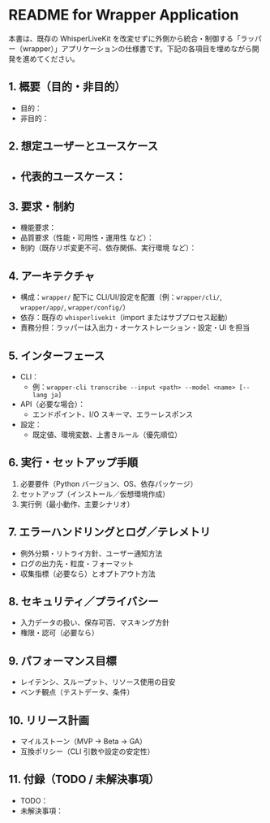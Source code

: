 # README for Wrapper Application

本書は、既存の WhisperLiveKit を改変せずに外側から統合・制御する「ラッパー（wrapper）」アプリケーションの仕様書です。下記の各項目を埋めながら開発を進めてください。

## 1. 概要（目的・非目的）
- 目的：
- 非目的：

## 2. 想定ユーザーとユースケース
- 代表的ユースケース：
  - 

## 3. 要求・制約
- 機能要求：
- 品質要求（性能・可用性・運用性 など）：
- 制約（既存リポ変更不可、依存関係、実行環境 など）：

## 4. アーキテクチャ
- 構成：`wrapper/` 配下に CLI/UI/設定を配置（例：`wrapper/cli/`, `wrapper/app/`, `wrapper/config/`）
- 依存：既存の `whisperlivekit`（import またはサブプロセス起動）
- 責務分担：ラッパーは入出力・オーケストレーション・設定・UI を担当

## 5. インターフェース
- CLI：
  - 例：`wrapper-cli transcribe --input <path> --model <name> [--lang ja]`
- API（必要な場合）：
  - エンドポイント、I/O スキーマ、エラーレスポンス
- 設定：
  - 既定値、環境変数、上書きルール（優先順位）

## 6. 実行・セットアップ手順
1. 必要要件（Python バージョン、OS、依存パッケージ）
2. セットアップ（インストール／仮想環境作成）
3. 実行例（最小動作、主要シナリオ）

## 7. エラーハンドリングとログ／テレメトリ
- 例外分類・リトライ方針、ユーザー通知方法
- ログの出力先・粒度・フォーマット
- 収集指標（必要なら）とオプトアウト方法

## 8. セキュリティ／プライバシー
- 入力データの扱い、保存可否、マスキング方針
- 権限・認可（必要なら）

## 9. パフォーマンス目標
- レイテンシ、スループット、リソース使用の目安
- ベンチ観点（テストデータ、条件）

## 10. リリース計画
- マイルストーン（MVP → Beta → GA）
- 互換ポリシー（CLI 引数や設定の安定性）

## 11. 付録（TODO / 未解決事項）
- TODO：
- 未解決事項：

